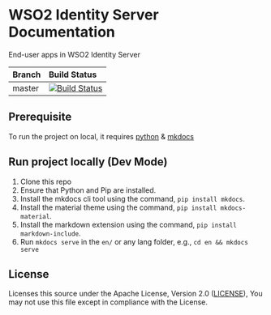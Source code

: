 # WSO2 Identity Server Documentation

End-user apps in WSO2 Identity Server

|  Branch | Build Status |
| :------------ |:------------- 
| master      | [![Build Status](https://wso2.org/jenkins/view/Dashboard/job/docs/job/docs-is/badge/icon)](https://wso2.org/jenkins/view/Dashboard/job/docs/job/docs-is/) |

## Prerequisite

To run the project on local, it requires [python](https://www.python.org/downloads/) & [mkdocs](https://www.mkdocs.org/)

## Run project locally (Dev Mode)

1. Clone this repo
1. Ensure that Python and Pip are installed.
1. Install the mkdocs cli tool using the command, `pip install mkdocs`.
1. Install the material theme using the command, `pip install mkdocs-material`.
1. Install the markdown extension using the command, `pip install markdown-include`.
1. Run `mkdocs serve` in the `en/` or any lang folder, e.g., `cd en && mkdocs serve`

## License

Licenses this source under the Apache License, Version 2.0 ([LICENSE](LICENSE)), You may not use this file except in compliance with the License.
